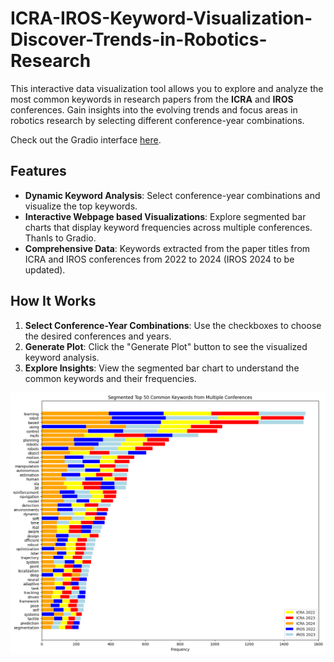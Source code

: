 # ICRA-IROS-Keyword-Visualization-Discover-Trends-in-Robotics-Research
 This interactive data visualization tool allows you to explore and analyze the most common keywords in research papers from the **ICRA** and **IROS** conferences. Gain insights into the evolving trends and focus areas in robotics research by selecting different conference-year combinations.
 
Check out the Gradio interface [here](https://huggingface.co/spaces/NirajPudasaini/Robotics-Research-Keyword-Visualization-ICRA-and-IROS).


## Features

- **Dynamic Keyword Analysis**: Select conference-year combinations and visualize the top keywords.
- **Interactive Webpage based Visualizations**: Explore segmented bar charts that display keyword frequencies across multiple conferences. Thanls to Gradio. 
- **Comprehensive Data**: Keywords extracted from the paper titles from ICRA and IROS conferences from 2022 to 2024 (IROS 2024 to be updated).

## How It Works 

1. **Select Conference-Year Combinations**: Use the checkboxes to choose the desired conferences and years.
2. **Generate Plot**: Click the "Generate Plot" button to see the visualized keyword analysis.
3. **Explore Insights**: View the segmented bar chart to understand the common keywords and their frequencies.

![ICRA 2022-20224 and IROS 2022-2023](icra24_iros23_kw.png)

